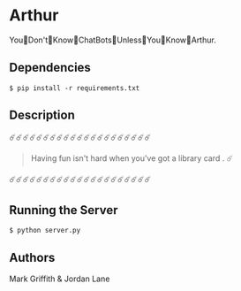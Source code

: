 # Arthur 
You👏Don't👏Know👏ChatBots👏Unless👏You👏Know👏Arthur. 

## Dependencies
    $ pip install -r requirements.txt

## Description
☄️☄️☄️☄️☄️☄️☄️☄️☄️☄️☄️☄️☄️☄️☄️☄️☄️☄️☄️☄️☄️
> Having fun isn't hard when you've got a library card .        ☄️

☄️☄️☄️☄️☄️☄️☄️☄️☄️☄️☄️☄️☄️☄️☄️☄️☄️☄️☄️☄️☄️
## Running the Server
    $ python server.py

## Authors
Mark Griffith &
Jordan Lane
